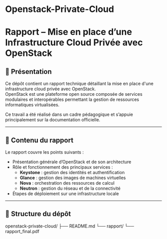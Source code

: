 # Openstack-Private-Cloud
# Rapport – Mise en place d’une Infrastructure Cloud Privée avec OpenStack

## 📝 Présentation

Ce dépôt contient un rapport technique détaillant la mise en place d'une infrastructure cloud privée avec OpenStack.  
OpenStack est une plateforme open source composée de services modulaires et interopérables permettant la gestion de ressources informatiques virtualisées.

Ce travail a été réalisé dans un cadre pédagogique et s’appuie principalement sur la documentation officielle.

---

## 🔧 Contenu du rapport

Le rapport couvre les points suivants :

- Présentation générale d’OpenStack et de son architecture
- Rôle et fonctionnement des principaux services :
  - **Keystone** : gestion des identités et authentification
  - **Glance** : gestion des images de machines virtuelles
  - **Nova** : orchestration des ressources de calcul
  - **Neutron** : gestion du réseau et de la connectivité
- Étapes de déploiement sur une infrastructure locale

---

## 📂 Structure du dépôt

openstack-private-cloud/
├── README.md
└── rapport/
    └── rapport_final.pdf
